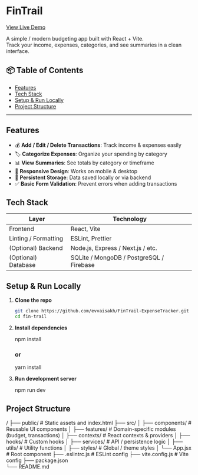# FinTrail

[View Live Demo](https://your-live-demo-link.com)

A simple / modern budgeting app built with React + Vite.  
Track your income, expenses, categories, and see summaries in a clean interface.

## 📦 Table of Contents
 
- [Features](#features)  
- [Tech Stack](#tech-stack)  
- [Setup & Run Locally](#setup--run-locally)  
- [Project Structure](#project-structure)  

---

## Features

- 💰 **Add / Edit / Delete Transactions**: Track income & expenses easily  
- 🏷️ **Categorize Expenses**: Organize your spending by category  
- 📊 **View Summaries**: See totals by category or timeframe  
- 📱 **Responsive Design**: Works on mobile & desktop  
- 💾 **Persistent Storage**: Data saved locally or via backend  
- ✅ **Basic Form Validation**: Prevent errors when adding transactions    

## Tech Stack

| Layer | Technology |
|-------|------------|
| Frontend | React, Vite |
| Linting / Formatting | ESLint, Prettier |
| (Optional) Backend | Node.js, Express / Next.js / etc. |
| (Optional) Database | SQLite / MongoDB / PostgreSQL / Firebase |

## Setup & Run Locally

1. **Clone the repo**  
   ```bash
   git clone https://github.com/evvaisakh/FinTrail-ExpenseTracker.git
   cd fin-trail

2. **Install dependencies**

   npm install
   ### or
   yarn install

3. **Run development server**

   npm run dev

## Project Structure

/
├── public/               # Static assets and index.html
├── src/
│   ├── components/       # Reusable UI components
│   ├── features/         # Domain-specific modules (budget, transactions)
│   ├── contexts/         # React contexts & providers
│   ├── hooks/            # Custom hooks
│   ├── services/         # API / persistence logic
│   ├── utils/            # Utility functions
│   ├── styles/           # Global / theme styles
│   └── App.jsx           # Root component
├── .eslintrc.js          # ESLint config
├── vite.config.js        # Vite config
├── package.json  
└── README.md

